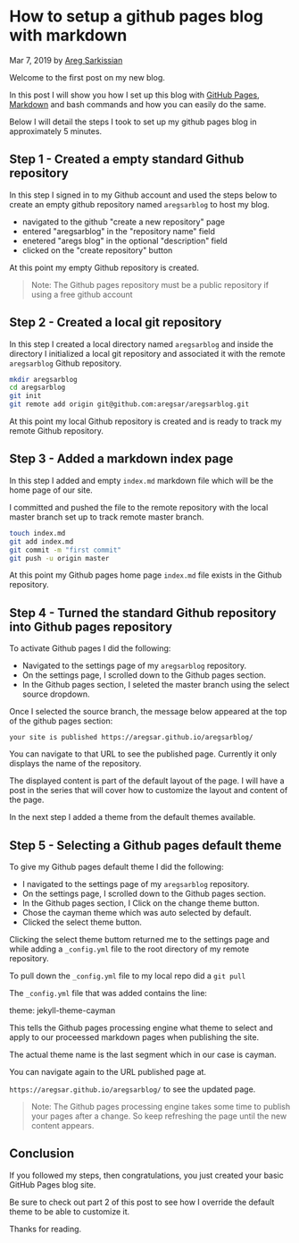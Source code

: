 # How to setup a github pages blog with markdown

Mar 7, 2019 by [Areg Sarkissian](https://aregsar.com/about)

Welcome to the first post on my new blog.

In this post I will show you how I set up this blog with [GitHub Pages](https://pages.github.com/), [Markdown](https://commonmark.org/help/) and bash commands and how you can easily do the same.

Below I will detail the steps I took to set up my github pages blog in approximately 5 minutes.

## Step 1 - Created a empty standard Github repository

In this step I signed in to my Github account and used the steps below to create an empty github repository named `aregsarblog` to host my blog.

+ navigated to the github "create a new repository" page
+ entered "aregsarblog" in the "repository name" field
+ enetered "aregs blog" in the optional "description" field
+ clicked on the "create repository" button

At this point my empty Github repository is created.

> Note: The Github pages repository must be a public repository if using a free github account

## Step 2 - Created a local git repository

In this step I created a local directory named `aregsarblog` and inside the directory I initialized a local git repository and associated it with the remote `aregsarblog` Github repository.

```bash
mkdir aregsarblog
cd aregsarblog
git init
git remote add origin git@github.com:aregsar/aregsarblog.git
```

At this point my local Github repository is created and is ready to track my remote Github repository.

## Step 3 - Added a markdown index page

In this step I added and empty `index.md` markdown file which will be the home page of our site.

I committed and pushed the file to the remote repository with the local master branch set up to track remote master branch.

```bash
touch index.md
git add index.md
git commit -m "first commit"
git push -u origin master
```

At this point my Github pages home page `index.md` file exists in the Github repository.

## Step 4 - Turned the standard Github repository into Github pages repository

To activate Github pages I did the following:

+ Navigated to the settings page of my `aregsarblog` repository.
+ On the settings page, I scrolled down to the Github pages section.
+ In the Github pages section, I seleted the master branch using the select source dropdown.

Once I selected the source branch, the message below appeared at the top of the github pages section:

`your site is published https://aregsar.github.io/aregsarblog/`

You can navigate to that URL to see the published page.
Currently it only displays the name of the repository.

The displayed content is part of the default layout of the page. I will have a post in the series that will cover how to customize the layout and content of the page.

In the next step I added a theme from the default themes available.

## Step 5 - Selecting a Github pages default theme

To give my Github pages default theme I did the following:

+ I navigated to the settings page of my `aregsarblog` repository.
+ On the settings page, I scrolled down to the Github pages section.
+ In the Github pages section, I Click on the change theme button.
+ Chose the cayman theme which was auto selected by default.
+ Clicked the select theme button.

Clicking the select theme buttom returned me to the settings page and while adding a `_config.yml` file to the root directory of my remote repository.

To pull down the `_config.yml` file to my local repo did a `git pull`

The `_config.yml` file that was added contains the line:

theme: jekyll-theme-cayman

This tells the Github pages processing engine what theme to select and apply to our proceessed markdown pages when publishing the site.

The actual theme name is the last segment which in our case is cayman.

You can navigate again to the URL published page at.

`https://aregsar.github.io/aregsarblog/` to see the updated page.

> Note: The Github pages processing engine takes some time to publish your pages after a change. So keep refreshing the page until the new content appears.

## Conclusion

If you followed my steps, then congratulations, you just created your basic GitHub Pages blog site.

Be sure to check out part 2 of this post to see how I override the default theme to be able to customize it.

Thanks for reading.
